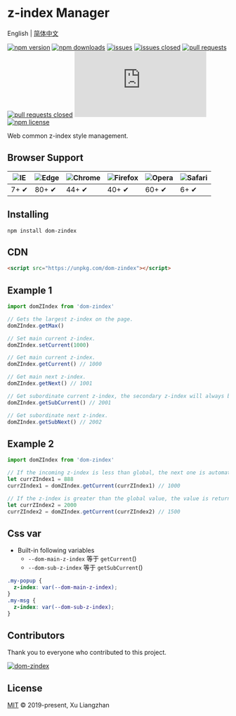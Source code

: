 # z-index Manager

English | [简体中文](README.zh-CN.md)  

[![npm version](https://img.shields.io/npm/v/dom-zindex.svg?style=flat-square)](https://www.npmjs.com/package/dom-zindex)
[![npm downloads](https://img.shields.io/npm/dt/dom-zindex.svg?style=flat-square)](https://npm-stat.com/charts.html?package=dom-zindex)
[![issues](https://img.shields.io/github/issues/x-extends/dom-zindex.svg)](https://github.com/x-extends/dom-zindex/issues)
[![issues closed](https://img.shields.io/github/issues-closed/x-extends/dom-zindex.svg)](https://github.com/x-extends/dom-zindex/issues?q=is%3Aissue+is%3Aclosed)
[![pull requests](https://img.shields.io/github/issues-pr/x-extends/dom-zindex.svg)](https://github.com/x-extends/dom-zindex/pulls)
[![pull requests closed](https://img.shields.io/github/issues-pr-closed/x-extends/dom-zindex.svg)](https://github.com/x-extends/dom-zindex/pulls?q=is%3Apr+is%3Aclosed)
[![gzip size: JS](http://img.badgesize.io/https://unpkg.com/dom-zindex/dist/index.umd.min.js?compression=gzip&label=gzip%20size:%20JS)](https://unpkg.com/dom-zindex/dist/index.umd.min.js)
[![npm license](https://img.shields.io/github/license/mashape/apistatus.svg)](LICENSE)

Web common z-index style management.

## Browser Support

![IE](https://raw.github.com/alrra/browser-logos/master/src/archive/internet-explorer_7-8/internet-explorer_7-8_48x48.png) | ![Edge](https://raw.github.com/alrra/browser-logos/master/src/edge/edge_48x48.png) | ![Chrome](https://raw.github.com/alrra/browser-logos/master/src/chrome/chrome_48x48.png) | ![Firefox](https://raw.github.com/alrra/browser-logos/master/src/firefox/firefox_48x48.png) | ![Opera](https://raw.github.com/alrra/browser-logos/master/src/opera/opera_48x48.png) | ![Safari](https://raw.github.com/alrra/browser-logos/master/src/safari/safari_48x48.png)
--- | --- | --- | --- | --- | --- |
7+ ✔ | 80+ ✔ | 44+ ✔ | 40+ ✔ | 60+ ✔ | 6+ ✔ |

## Installing

```shell
npm install dom-zindex
```

## CDN

```HTML
<script src="https://unpkg.com/dom-zindex"></script>
```

## Example 1

```javascript
import domZIndex from 'dom-zindex'

// Gets the largest z-index on the page.
domZIndex.getMax()

// Set main current z-index.
domZIndex.setCurrent(1000)

// Get main current z-index.
domZIndex.getCurrent() // 1000

// Get main next z-index.
domZIndex.getNext() // 1001

// Get subordinate current z-index, the secondary z-index will always be greater than the primary z-index.
domZIndex.getSubCurrent() // 2001

// Get subordinate next z-index.
domZIndex.getSubNext() // 2002
```

## Example 2

```javascript
import domZIndex from 'dom-zindex'

// If the incoming z-index is less than global, the next one is automatically fetched.
let currZIndex1 = 888
currZIndex1 = domZIndex.getCurrent(currZIndex1) // 1000

// If the z-index is greater than the global value, the value is returned.
let currZIndex2 = 2000
currZIndex2 = domZIndex.getCurrent(currZIndex2) // 1500
```

## Css var

* Built-in following variables
  * ```--dom-main-z-index``` 等于 ```getCurrent```()
  * ```--dom-sub-z-index``` 等于 ```getSubCurrent```()

```css
.my-popup {
  z-index: var(--dom-main-z-index);
}
.my-msg {
  z-index: var(--dom-sub-z-index);
}
```

## Contributors

Thank you to everyone who contributed to this project.

[![dom-zindex](https://contrib.rocks/image?repo=x-extends/dom-zindex)](https://github.com/x-extends/dom-zindex/graphs/contributors)

## License

[MIT](LICENSE) © 2019-present, Xu Liangzhan

